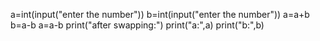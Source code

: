 a=int(input("enter the number"))
b=int(input("enter the number"))
a=a+b
b=a-b
a=a-b
print("after swapping:")
print("a:",a)
print("b:",b)
